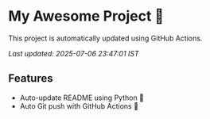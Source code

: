 # My Awesome Project 🚀

This project is automatically updated using GitHub Actions.

_Last updated: 2025-07-06 23:47:01 IST_

## Features
- Auto-update README using Python 🐍
- Auto Git push with GitHub Actions 🤖
